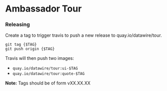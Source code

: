 # Ambassador Tour

### Releasing

Create a tag to trigger travis to push a new release to quay.io/datawire/tour.

```
git tag {$TAG}
git push origin {$TAG}
```

Travis will then push two images: 
- `quay.io/datawire/tour:ui-$TAG`
- `quay.io/datawire/tour:quote-$TAG`

**Note:** Tags should be of form vXX.XX.XX
